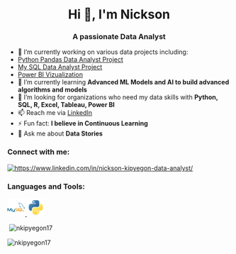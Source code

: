 <h1 align="center">Hi 👋, I'm Nickson</h1>
<h3 align="center">A passionate Data Analyst</h3>


- 🔭 I’m currently working on various data projects including:
- [Python Pandas Data Analyst Project](https://github.com/NickTheDataAnalyst/Data-Correlation-Check-With-Python/blob/main/Data_Correlation_Check_with_Python.ipynb)
- [My SQL Data Analyst Project](https://github.com/nkipyegon17/MySQL-Code/blob/main/SQLQuery3%20Portfolio%20Project.sql)
- [Power BI Vizualization](https://github.com/nkipyegon17/Power-BI)
- 🌱 I’m currently learning **Advanced ML Models and AI to build advanced algorithms and models**
- 🤝 I’m looking for organizations who need my data skills with **Python, SQL, R, Excel, Tableau, Power BI**
- 📫 Reach me via [LinkedIn](https://www.linkedin.com/in/nickson-kipyegon-data-analyst/)
- ⚡ Fun fact: **I believe in Continuous Learning**
- 💬 Ask me about **Data Stories**

<h3 align="left">Connect with me:</h3>
<p align="left">
<a href="https://linkedin.com/in/https://www.linkedin.com/in/nickson-kipyegon-data-analyst/" target="blank"><img align="center" src="https://raw.githubusercontent.com/rahuldkjain/github-profile-readme-generator/master/src/images/icons/Social/linked-in-alt.svg" alt="https://www.linkedin.com/in/nickson-kipyegon-data-analyst/" height="30" width="40" /></a>
</p>

<h3 align="left">Languages and Tools:</h3>
<p align="left"> <a href="https://www.mysql.com/" target="_blank" rel="noreferrer"> <img src="https://raw.githubusercontent.com/devicons/devicon/master/icons/mysql/mysql-original-wordmark.svg" alt="mysql" width="40" height="40"/> </a> <a href="https://www.python.org" target="_blank" rel="noreferrer"> <img src="https://raw.githubusercontent.com/devicons/devicon/master/icons/python/python-original.svg" alt="python" width="40" height="40"/> </a> </p>





<p>&nbsp;<img align="center" src="https://github-readme-stats.vercel.app/api?username=nkipyegon17&show_icons=true&locale=en" alt="nkipyegon17" /></p>

<p><img align="center" src="https://github-readme-streak-stats.herokuapp.com/?user=nkipyegon17&" alt="nkipyegon17" /></p>
